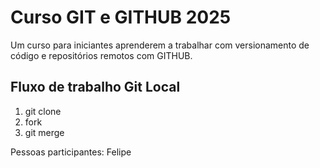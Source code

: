 # Curso GIT e GITHUB 2025

Um curso para iniciantes aprenderem a trabalhar com versionamento de código e repositórios remotos com GITHUB.


## Fluxo de trabalho Git Local

1. git clone 
2. fork
3. git merge

Pessoas participantes:
Felipe